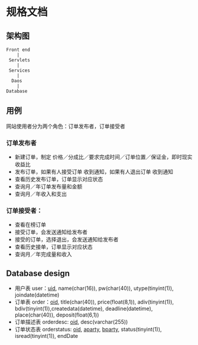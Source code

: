 # 规格文档

## 架构图
    Front end
        |
     Servlets
        |
     Services
        |
      Daos
        |
	Database

## 用例
网站使用者分为两个角色：订单发布者，订单接受者

### 订单发布者
* 新建订单，制定 价格／分成比／要求完成时间／订单位置／保证金，即时现实收益比
* 发布订单，如果有人接受订单 收到通知，如果有人退出订单 收到通知
* 查看历史发布订单，订单显示对应状态
* 查询月／年订单发布量和金额
* 查询月／年收入和支出

### 订单接受者：
* 查看在榜订单
* 接受订单，会发送通知给发布者
* 接受的订单，选择退出，会发送通知给发布者
* 查看历史接单，订单显示对应状态
* 查询月／年完成量和收入

## Database design
* 用户表 user：<u>uid</u>, name(char(16)), pw(char(40)), utype(tinyint(1)), joindate(datetime)
* 订单表 order：<u>oid</u>, title(char(40)), price(float(8,1)), adiv(tinyint(1)), bdiv(tinyint(1)),createdata(datetime),  deadline(datetime), place(char(40)), deposit(float(6,1))
* 订单描述表 orderdesc: <u>oid</u>, desc(varchar(255))
* 订单状态表 orderstatus: <u>oid</u>, <u>aparty</u>, <u>bparty</u>, status(tinyint(1)), isread(tinyint(1)), endDate

